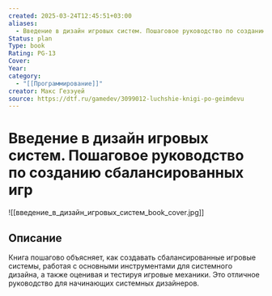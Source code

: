 ```yaml
---
created: 2025-03-24T12:45:51+03:00
aliases:
  - Введение в дизайн игровых систем. Пошаговое руководство по созданию сбалансированных игр
Status: plan
Type: book
Rating: PG-13
Cover:
Year:
category:
  - "[[Программирование]]"
creator: Макс Гезэуей
source: https://dtf.ru/gamedev/3099012-luchshie-knigi-po-geimdevu
---
```


# Введение в дизайн игровых систем. Пошаговое руководство по созданию сбалансированных игр

![[введение_в_дизайн_игровых_систем_book_cover.jpg]]



## Описание

Книга пошагово объясняет, как создавать сбалансированные игровые системы, работая с основными инструментами для системного дизайна, а также оценивая и тестируя игровые механики. Это отличное руководство для начинающих системных дизайнеров.
